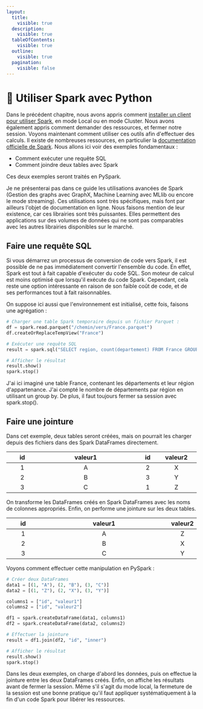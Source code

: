 ```yaml
---
layout:
  title:
    visible: true
  description:
    visible: true
  tableOfContents:
    visible: true
  outline:
    visible: true
  pagination:
    visible: false
---
```


# 🐍 Utiliser Spark avec Python

Dans le précédent chapitre, nous avons appris comment [installer un client pour utiliser Spark](6\_spark\_install.md), en mode Local ou en mode Cluster. Nous avons également appris comment demander des ressources, et fermer notre session. Voyons maintenant comment utiliser ces outils afin d'effectuer des calculs. Il existe de nombreuses ressources, en particulier la [documentation officielle de Spark](https://spark.apache.org/docs/latest/quick-start.html). Nous allons ici voir des exemples fondamentaux :

* Comment exécuter une requête SQL
* Comment joindre deux tables avec Spark

Ces deux exemples seront traités en PySpark.

Je ne présenterai pas dans ce guide les utilisations avancées de Spark (Gestion des graphs avec GraphX, Machine Learning avec MLlib ou encore le mode streaming). Ces utilisations sont très spécifiques, mais font par ailleurs l'objet de documentation en ligne. Nous faisons mention de leur existence, car ces librairies sont très puissantes. Elles permettent des applications sur des volumes de données qui ne sont pas comparables avec les autres librairies disponibles sur le marché.

## Faire une requête SQL

Si vous démarrez un processus de conversion de code vers Spark, il est possible de ne pas immédiatement convertir l'ensemble du code. En effet, Spark est tout à fait capable d'exécuter du code SQL. Son moteur de calcul est moins optimisé que lorsqu'il exécute du code Spark. Cependant, cela reste une option intéressante en raison de son faible coût de code, et de ses performances tout à fait raisonnables.

On suppose ici aussi que l'environnement est initialisé, cette fois, faisons une agrégation :

```python
# Charger une table Spark temporaire depuis un fichier Parquet :
df = spark.read.parquet("/chemin/vers/France.parquet")
df.createOrReplaceTempView("France")

# Exécuter une requête SQL
result = spark.sql("SELECT region, count(departement) FROM France GROUP BY region")

# Afficher le résultat
result.show()
spark.stop()
```

J'ai ici imaginé une table France, contenant les départements et leur région d'appartenance. J'ai compté le nombre de départements par région en utilisant un group by. De plus, il faut toujours fermer sa session avec spark.stop().

## Faire une jointure

Dans cet exemple, deux tables seront créées, mais on pourrait les charger depuis des fichiers dans des Spark DataFrames directement.

<table><thead><tr><th width="76" align="center">id</th><th width="261" align="center">valeur1</th><th width="67" align="center">id</th><th align="center">valeur2</th><th data-hidden></th></tr></thead><tbody><tr><td align="center">1</td><td align="center">A</td><td align="center">2</td><td align="center">X</td><td></td></tr><tr><td align="center">2</td><td align="center">B</td><td align="center">3</td><td align="center">Y</td><td></td></tr><tr><td align="center">3</td><td align="center">C</td><td align="center">1</td><td align="center">Z</td><td></td></tr></tbody></table>

On transforme les DataFrames créés en Spark DataFrames avec les noms de colonnes appropriés. Enfin, on performe une jointure sur les deux tables.

<table><thead><tr><th width="73" align="center">id</th><th width="324" align="center">valeur1</th><th align="center">valeur2</th></tr></thead><tbody><tr><td align="center">1</td><td align="center">A</td><td align="center">Z</td></tr><tr><td align="center">2</td><td align="center">B</td><td align="center">X</td></tr><tr><td align="center">3</td><td align="center">C</td><td align="center">Y</td></tr></tbody></table>

Voyons comment effectuer cette manipulation en PySpark :

```python
# Créer deux DataFrames
data1 = [(1, "A"), (2, "B"), (3, "C")]
data2 = [(1, "Z"), (2, "X"), (3, "Y")]

columns1 = ["id", "valeur1"]
columns2 = ["id", "valeur2"]

df1 = spark.createDataFrame(data1, columns1)
df2 = spark.createDataFrame(data2, columns2)

# Effectuer la jointure
result = df1.join(df2, "id", "inner")

# Afficher le résultat
result.show()
spark.stop()
```

Dans les deux exemples, on charge d'abord les données, puis on effectue la jointure entre les deux DataFrames créés. Enfin, on affiche les résultats avant de fermer la session. Même s'il s'agit du mode local, la fermeture de la session est une bonne pratique qu'il faut appliquer systématiquement à la fin d'un code Spark pour libérer les ressources.

